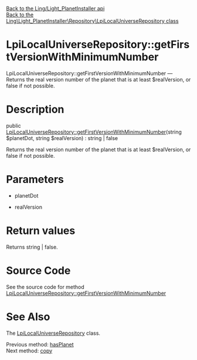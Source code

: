[Back to the Ling/Light_PlanetInstaller api](https://github.com/lingtalfi/Light_PlanetInstaller/blob/master/doc/api/Ling/Light_PlanetInstaller.md)<br>
[Back to the Ling\Light_PlanetInstaller\Repository\LpiLocalUniverseRepository class](https://github.com/lingtalfi/Light_PlanetInstaller/blob/master/doc/api/Ling/Light_PlanetInstaller/Repository/LpiLocalUniverseRepository.md)


LpiLocalUniverseRepository::getFirstVersionWithMinimumNumber
================



LpiLocalUniverseRepository::getFirstVersionWithMinimumNumber — Returns the real version number of the planet that is at least $realVersion, or false if not possible.




Description
================


public [LpiLocalUniverseRepository::getFirstVersionWithMinimumNumber](https://github.com/lingtalfi/Light_PlanetInstaller/blob/master/doc/api/Ling/Light_PlanetInstaller/Repository/LpiLocalUniverseRepository/getFirstVersionWithMinimumNumber.md)(string $planetDot, string $realVersion) : string | false




Returns the real version number of the planet that is at least $realVersion, or false if not possible.




Parameters
================


- planetDot

    

- realVersion

    


Return values
================

Returns string | false.








Source Code
===========
See the source code for method [LpiLocalUniverseRepository::getFirstVersionWithMinimumNumber](https://github.com/lingtalfi/Light_PlanetInstaller/blob/master/Repository/LpiLocalUniverseRepository.php#L40-L43)


See Also
================

The [LpiLocalUniverseRepository](https://github.com/lingtalfi/Light_PlanetInstaller/blob/master/doc/api/Ling/Light_PlanetInstaller/Repository/LpiLocalUniverseRepository.md) class.

Previous method: [hasPlanet](https://github.com/lingtalfi/Light_PlanetInstaller/blob/master/doc/api/Ling/Light_PlanetInstaller/Repository/LpiLocalUniverseRepository/hasPlanet.md)<br>Next method: [copy](https://github.com/lingtalfi/Light_PlanetInstaller/blob/master/doc/api/Ling/Light_PlanetInstaller/Repository/LpiLocalUniverseRepository/copy.md)<br>

